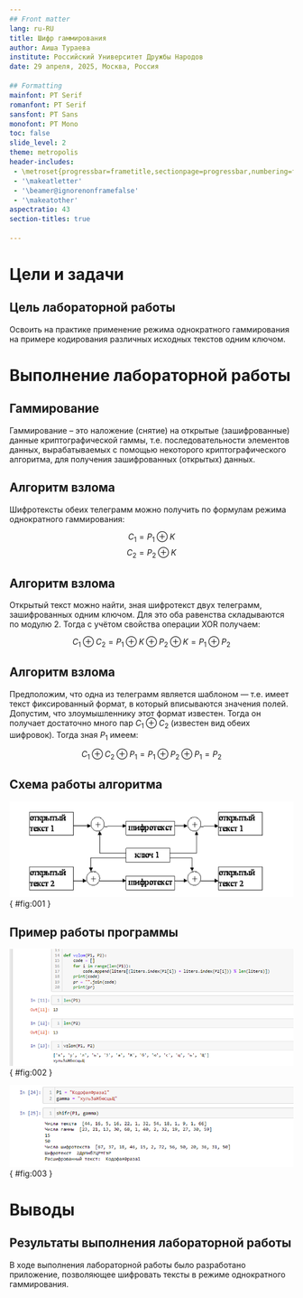 ```yaml
---
## Front matter
lang: ru-RU
title: Шифр гаммирования
author: Аиша Тураева
institute: Российский Университет Дружбы Народов
date: 29 апреля, 2025, Москва, Россия

## Formatting
mainfont: PT Serif
romanfont: PT Serif
sansfont: PT Sans
monofont: PT Mono
toc: false
slide_level: 2
theme: metropolis
header-includes: 
 - \metroset{progressbar=frametitle,sectionpage=progressbar,numbering=fraction}
 - '\makeatletter'
 - '\beamer@ignorenonframefalse'
 - '\makeatother'
aspectratio: 43
section-titles: true

---
```


# Цели и задачи

## Цель лабораторной работы

Освоить на практике применение режима однократного гаммирования на примере кодирования различных исходных текстов одним ключом.

# Выполнение лабораторной работы

## Гаммирование

Гаммирование – это наложение (снятие) на открытые (зашифрованные) данные криптографической гаммы, т.е. последовательности элементов данных, вырабатываемых с помощью некоторого криптографического алгоритма, для получения зашифрованных (открытых) данных.

## Алгоритм взлома

Шифротексты обеих телеграмм можно получить по формулам режима однократного гаммирования:

$$C_1 = P_1 \oplus K$$
$$C_2 = P_2 \oplus K$$

## Алгоритм взлома

Открытый текст можно найти, зная шифротекст двух телеграмм, зашифрованных одним ключом. Для это оба равенства складываются по модулю 2. Тогда с учётом свойства операции XOR получаем:

$$C_1 \oplus C_2 = P_1 \oplus  K \oplus  P_2 \oplus  K = P_1 \oplus P_2$$

## Алгоритм взлома

Предположим, что одна из телеграмм является шаблоном — т.е. имеет текст фиксированный формат, в который вписываются значения полей.
Допустим, что злоумышленнику этот формат известен. 
Тогда он получает достаточно много пар $C_1 \oplus C_2$ (известен вид обеих шифровок).
Тогда зная $P_1$ имеем:

$$C_1 \oplus C_2 \oplus P_1 = P_1 \oplus P_2 \oplus P_1 = P_2$$ 

## Схема работы алгоритма

![Работа алгоритма гаммирования](image/000.png){ #fig:001 }

## Пример работы программы

![Работа алгоритма взлома ключа](image/01.png){ #fig:002 }

![Работа алгоритма шифрования и дешивровки](image/02.png){ #fig:003 }

# Выводы

## Результаты выполнения лабораторной работы

В ходе выполнения лабораторной работы было разработано приложение, позволяющее шифровать тексты в режиме однократного гаммирования.